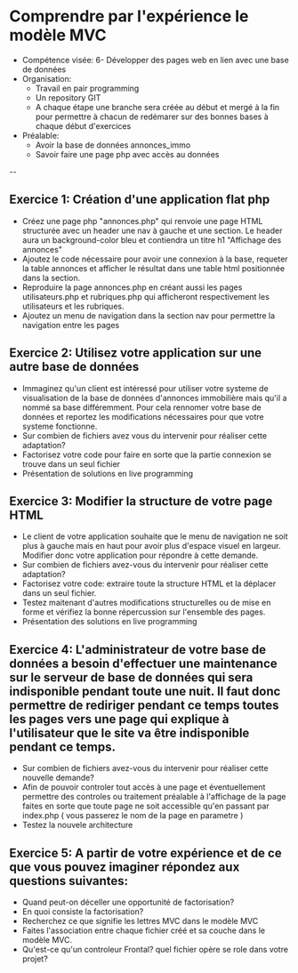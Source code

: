 # Comprendre par l'expérience le modèle MVC
* Compétence visée: 6- Développer des pages web en lien avec une base de données
* Organisation:
  * Travail en pair programming
  * Un repository GIT
  * A chaque étape une branche sera créée au début et mergé à la fin pour permettre à chacun de redémarer sur des bonnes bases à chaque début d'exercices
* Préalable:
  * Avoir la base de données annonces_immo
  * Savoir faire une page php avec accès au données

--

## Exercice 1: Création d'une application flat php
  * Créez une page php "annonces.php" qui renvoie une page HTML structurée avec un header une nav à gauche et une section. Le header aura un background-color bleu et contiendra un titre h1 "Affichage des annonces"
  * Ajoutez le code nécessaire pour avoir une connexion à la base, requeter la table annonces et afficher le résultat dans une table html positionnée dans la section.
  * Reproduire la page annonces.php en créant aussi les pages utilisateurs.php et rubriques.php qui afficheront respectivement les utilisateurs et les rubriques.
  * Ajoutez un menu de navigation dans la section nav pour permettre la navigation entre les pages

## Exercice 2: Utilisez votre application sur une autre base de données
  * Immaginez qu'un client est intéressé pour utiliser votre systeme de visualisation de la base de données d'annonces immobilière mais qu'il a nommé sa base différemment. Pour cela rennomer votre base de données et reportez les modifications nécessaires pour que votre systeme fonctionne.
  * Sur combien de fichiers avez vous du intervenir pour réaliser cette adaptation?
  * Factorisez votre code pour faire en sorte que la partie connexion se trouve dans un seul fichier
  * Présentation de solutions en live programming

## Exercice 3: Modifier la structure de votre page HTML
  * Le client de votre application souhaite que le menu de navigation ne soit plus à gauche mais en haut pour avoir plus d'espace visuel en largeur. Modifier donc votre application pour répondre à cette demande.
  * Sur combien de fichiers avez-vous du intervenir pour réaliser cette adaptation?
  * Factorisez votre code: extraire toute la structure HTML et la déplacer dans un seul fichier.
  * Testez maitenant d'autres modifications structurelles ou de mise en forme et vérifiez la bonne répercussion sur l'ensemble des pages.
  * Présentation des solutions en live programming

## Exercice 4: L'administrateur de votre base de données a besoin d'effectuer une maintenance sur le serveur de base de données qui sera indisponible pendant toute une nuit. Il faut donc permettre de rediriger pendant ce temps toutes les pages vers une page qui explique à l'utilisateur que le site va être indisponible pendant ce temps.
  * Sur combien de fichiers avez-vous du intervenir pour réaliser cette nouvelle demande?
  * Afin de pouvoir controler tout accès à une page et éventuellement permettre des controles ou traitement préalable à l'affichage de la page faites en sorte que toute page ne soit accessible qu'en passant par index.php ( vous passerez le nom de la page en parametre )
  * Testez la nouvele architecture

## Exercice 5: A partir de votre expérience et de ce que vous pouvez imaginer répondez aux questions suivantes:
  * Quand peut-on déceller une opportunité de factorisation?
  * En quoi consiste la factorisation?
  * Recherchez ce que signifie les lettres MVC dans le modèle MVC
  * Faites l'association entre chaque fichier créé et sa couche dans le modèle MVC.
  * Qu'est-ce qu'un controleur Frontal? quel fichier opère se role dans votre projet?


